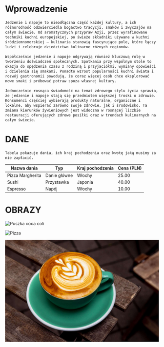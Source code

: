 # Wprowadzenie
    Jedzenie i napoje to nieodłączna część każdej kultury, a ich różnorodność odzwierciedla bogactwo tradycji, smaków i zwyczajów na całym świecie. Od aromatycznych przypraw Azji, przez wyrafinowane techniki kuchni europejskiej, po świeże składniki używane w kuchni śródziemnomorskiej – kulinaria stanowią fascynujące pole, które łączy ludzi i celebruje dziedzictwo kulinarne różnych regionów.

    Współcześnie jedzenie i napoje odgrywają również kluczową rolę w tworzeniu doświadczeń społecznych. Spotkania przy wspólnym stole to okazja do spędzenia czasu z rodziną i przyjaciółmi, wymiany opowieści i dzielenia się smakami. Ponadto wzrost popularności kuchni świata i rozwój gastronomii powodują, że coraz więcej osób chce eksplorować nowe smaki i próbować potraw spoza własnej kultury.

    Jednocześnie rosnąca świadomość na temat zdrowego stylu życia sprawia, że jedzenie i napoje stają się przedmiotem większej troski o zdrowie. Konsumenci częściej wybierają produkty naturalne, organiczne i lokalne, aby wspierać zarówno swoje zdrowie, jak i środowisko. Ta zmiana kierunków żywieniowych jest widoczna w rosnącej liczbie restauracji oferujących zdrowe posiłki oraz w trendach kulinarnych na całym świecie.

# DANE
    Tabela pokazuje dania, ich kraj pochodzenia oraz kwotę jaką musimy za nie zapłacić.

| Nazwa dania      | Typ           | Kraj pochodzenia | Cena (PLN) |
|------------------|---------------|------------------|------------|
| Pizza Margherita | Danie główne  | Włochy           | 25.00      |
| Sushi            | Przystawka    | Japonia          | 40.00      |
| Espresso         | Napój         | Włochy           | 10.00      |

# OBRAZY

![Puszka coca coli](https://images.app.goo.gl/eyv3SBKaJDpCecjs5)

![Pizza](https://images.app.goo.gl/1KAEsnqNjdYAUCPZA)

![Kawa Flat White](IMG/flat_white.jpg)
